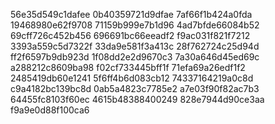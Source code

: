 56e35d549c1dafee
0b40359721d9dfae
7af66f1b424a0fda
19468980e62f9708
71159b999e7b1d96
4ad7bfde66084b52
69cff726c452b456
696691bc66eeadf2
f9ac031f821f7212
3393a559c5d7322f
33da9e581f3a413c
28f762724c25d94d
ff2f6597b9db923d
1f08dd2e2d9670c3
7a30a646d45ed69c
a288212c8609ba98
f02cf733445bff1f
71efa69a26edf1f2
2485419db60e1241
5f6ff4b6d083cb12
74337164219a0c8d
c9a4182bc139bc8d
0ab5a4823c7785e2
a7e03f90f82ac7b3
64455fc8103f60ec
4615b48388400249
828e7944d90ce3aa
f9a9e0d88f100ca6
